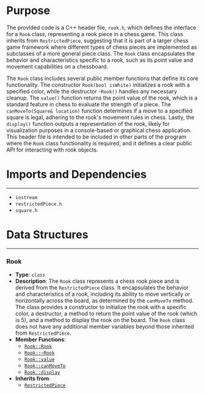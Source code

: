 # Purpose
The provided code is a C++ header file, `rook.h`, which defines the interface for a `Rook` class, representing a rook piece in a chess game. This class inherits from `RestrictedPiece`, suggesting that it is part of a larger chess game framework where different types of chess pieces are implemented as subclasses of a more general piece class. The `Rook` class encapsulates the behavior and characteristics specific to a rook, such as its point value and movement capabilities on a chessboard.

The `Rook` class includes several public member functions that define its core functionality. The constructor `Rook(bool isWhite)` initializes a rook with a specified color, while the destructor `~Rook()` handles any necessary cleanup. The `value()` function returns the point value of the rook, which is a standard feature in chess to evaluate the strength of a piece. The `canMoveTo(Square& location)` function determines if a move to a specified square is legal, adhering to the rook's movement rules in chess. Lastly, the `display()` function outputs a representation of the rook, likely for visualization purposes in a console-based or graphical chess application. This header file is intended to be included in other parts of the program where the `Rook` class functionality is required, and it defines a clear public API for interacting with rook objects.
# Imports and Dependencies

---
- `iostream`
- `restrictedPiece.h`
- `square.h`


# Data Structures

---
### Rook<!-- {{#data_structure:Rook}} -->
- **Type**: `class`
- **Description**: The `Rook` class represents a chess rook piece and is derived from the `RestrictedPiece` class. It encapsulates the behavior and characteristics of a rook, including its ability to move vertically or horizontally across the board, as determined by the `canMoveTo` method. The class provides a constructor to initialize the rook with a specific color, a destructor, a method to return the point value of the rook (which is 5), and a method to display the rook on the board. The `Rook` class does not have any additional member variables beyond those inherited from `RestrictedPiece`.
- **Member Functions**:
    - [`Rook::Rook`](rook.cpp.driver.md#Rook::Rook)
    - [`Rook::~Rook`](rook.cpp.driver.md#Rook::~Rook)
    - [`Rook::value`](rook.cpp.driver.md#Rook::value)
    - [`Rook::canMoveTo`](rook.cpp.driver.md#Rook::canMoveTo)
    - [`Rook::display`](rook.cpp.driver.md#Rook::display)
- **Inherits from**:
    - [`RestrictedPiece`](restrictedPiece.h.driver.md#RestrictedPiece)


